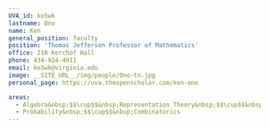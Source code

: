 ```yaml
---
UVA_id: ko5wk
lastname: Ono
name: Ken
general_position: faculty
position: 'Thomas Jefferson Professor of Mathematics'
office: 210 Kerchof Hall 
phone: 434-924-4911
email: ko5wk@virginia.edu
image: __SITE_URL__/img/people/Ono-tn.jpg
personal_page: https://uva.theopenscholar.com/ken-ono

areas:
  - Algebra&nbsp;$$\cup$$&nbsp;Representation Theory&nbsp;$$\cup$$&nbsp;Number Theory
  - Probability&nbsp;$$\cup$$&nbsp;Combinatorics
---
```

